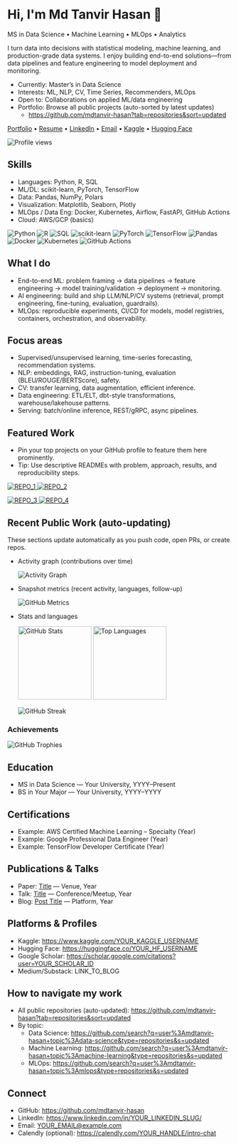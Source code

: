 # Hi, I'm Md Tanvir Hasan 👋
MS in Data Science • Machine Learning • MLOps • Analytics

I turn data into decisions with statistical modeling, machine learning, and production-grade data systems. I enjoy building end-to-end solutions—from data pipelines and feature engineering to model deployment and monitoring.

- Currently: Master’s in Data Science
- Interests: ML, NLP, CV, Time Series, Recommenders, MLOps
- Open to: Collaborations on applied ML/data engineering
- Portfolio: Browse all public projects (auto-sorted by latest updates)
  - https://github.com/mdtanvir-hasan?tab=repositories&sort=updated

<!-- Quick links and profile counter -->
<p align="left">
  <a href="https://github.com/mdtanvir-hasan?tab=repositories&sort=updated">Portfolio</a> •
  <a href="RESUME_OR_CV_URL_HERE">Resume</a> •
  <a href="https://www.linkedin.com/in/YOUR_LINKEDIN_SLUG/">LinkedIn</a> •
  <a href="mailto:YOUR_EMAIL@example.com">Email</a> •
  <a href="https://www.kaggle.com/mdtanvirhasan">Kaggle</a> •
  <a href="https://huggingface.co/YOUR_HF_USERNAME">Hugging Face</a>
</p>
<img alt="Profile views" src="https://komarev.com/ghpvc/?username=mdtanvir-hasan&style=flat&color=0e75b6" />

## Skills
- Languages: Python, R, SQL
- ML/DL: scikit-learn, PyTorch, TensorFlow
- Data: Pandas, NumPy, Polars
- Visualization: Matplotlib, Seaborn, Plotly
- MLOps / Data Eng: Docker, Kubernetes, Airflow, FastAPI, GitHub Actions
- Cloud: AWS/GCP (basics)

<p>
  <img alt="Python" src="https://img.shields.io/badge/Python-3776AB?logo=python&logoColor=white">
  <img alt="R" src="https://img.shields.io/badge/R-276DC3?logo=r&logoColor=white">
  <img alt="SQL" src="https://img.shields.io/badge/SQL-336791?logo=postgresql&logoColor=white">
  <img alt="scikit-learn" src="https://img.shields.io/badge/scikit--learn-F7931E?logo=scikitlearn&logoColor=white">
  <img alt="PyTorch" src="https://img.shields.io/badge/PyTorch-EE4C2C?logo=pytorch&logoColor=white">
  <img alt="TensorFlow" src="https://img.shields.io/badge/TensorFlow-FF6F00?logo=tensorflow&logoColor=white">
  <img alt="Pandas" src="https://img.shields.io/badge/Pandas-150458?logo=pandas&logoColor=white">
  <img alt="Docker" src="https://img.shields.io/badge/Docker-2496ED?logo=docker&logoColor=white">
  <img alt="Kubernetes" src="https://img.shields.io/badge/Kubernetes-326CE5?logo=kubernetes&logoColor=white">
  <img alt="GitHub Actions" src="https://img.shields.io/badge/GitHub%20Actions-2088FF?logo=githubactions&logoColor=white">
</p>

## What I do
- End-to-end ML: problem framing → data pipelines → feature engineering → model training/validation → deployment → monitoring.
- AI engineering: build and ship LLM/NLP/CV systems (retrieval, prompt engineering, fine-tuning, evaluation, guardrails).
- MLOps: reproducible experiments, CI/CD for models, model registries, containers, orchestration, and observability.

## Focus areas
- Supervised/unsupervised learning, time-series forecasting, recommendation systems.
- NLP: embeddings, RAG, instruction-tuning, evaluation (BLEU/ROUGE/BERTScore), safety.
- CV: transfer learning, data augmentation, efficient inference.
- Data engineering: ETL/ELT, dbt-style transformations, warehouse/lakehouse patterns.
- Serving: batch/online inference, REST/gRPC, async pipelines.

## Featured Work
- Pin your top projects on your GitHub profile to feature them here prominently.
- Tip: Use descriptive READMEs with problem, approach, results, and reproducibility steps.

<!-- Auto-updating pinned repo cards (replace REPO_* with your repositories) -->
<p align="left">
  <a href="https://github.com/mdtanvir-hasan/REPO_1">
    <img alt="REPO_1" src="https://github-readme-stats.vercel.app/api/pin/?username=mdtanvir-hasan&repo=REPO_1&theme=transparent&hide_border=true" />
  </a>
  <a href="https://github.com/mdtanvir-hasan/REPO_2">
    <img alt="REPO_2" src="https://github-readme-stats.vercel.app/api/pin/?username=mdtanvir-hasan&repo=REPO_2&theme=transparent&hide_border=true" />
  </a>
</p>
<p align="left">
  <a href="https://github.com/mdtanvir-hasan/REPO_3">
    <img alt="REPO_3" src="https://github-readme-stats.vercel.app/api/pin/?username=mdtanvir-hasan&repo=REPO_3&theme=transparent&hide_border=true" />
  </a>
  <a href="https://github.com/mdtanvir-hasan/REPO_4">
    <img alt="REPO_4" src="https://github-readme-stats.vercel.app/api/pin/?username=mdtanvir-hasan&repo=REPO_4&theme=transparent&hide_border=true" />
  </a>
</p>

## Recent Public Work (auto-updating)
These sections update automatically as you push code, open PRs, or create repos.

- Activity graph (contributions over time)
  
  <img alt="Activity Graph" src="https://github-readme-activity-graph.vercel.app/graph?username=mdtanvir-hasan&theme=github-compact&hide_border=true" />

- Snapshot metrics (recent activity, languages, follow-up)
  
  <img alt="GitHub Metrics" src="https://metrics.lecoq.io/mdtanvir-hasan?template=classic&base.header=0&base.metadata=0&isocalendar=1&languages=1&followup=1&activity=1&config.timezone=UTC" />

- Stats and languages

  <p>
    <img height="165" alt="GitHub Stats" src="https://github-readme-stats.vercel.app/api?username=mdtanvir-hasan&show_icons=true&rank_icon=github&hide_border=true&theme=transparent" />
    <img height="165" alt="Top Languages" src="https://github-readme-stats.vercel.app/api/top-langs/?username=mdtanvir-hasan&layout=compact&langs_count=8&hide_border=true&theme=transparent" />
  </p>

  <img alt="GitHub Streak" src="https://streak-stats.demolab.com?user=mdtanvir-hasan&theme=transparent&hide_border=true" />

<!-- Optional: GitHub achievements -->
### Achievements
<img alt="GitHub Trophies" src="https://github-profile-trophy.vercel.app/?username=mdtanvir-hasan&theme=flat&no-frame=true&no-bg=true&row=1&column=7" />

## Education
- MS in Data Science — Your University, YYYY–Present
- BS in Your Major — Your University, YYYY–YYYY

## Certifications
- Example: AWS Certified Machine Learning – Specialty (Year)
- Example: Google Professional Data Engineer (Year)
- Example: TensorFlow Developer Certificate (Year)

## Publications & Talks
- Paper: [Title](LINK) — Venue, Year
- Talk: [Title](LINK) — Conference/Meetup, Year
- Blog: [Post Title](LINK) — Platform, Year

## Platforms & Profiles
- Kaggle: https://www.kaggle.com/YOUR_KAGGLE_USERNAME
- Hugging Face: https://huggingface.co/YOUR_HF_USERNAME
- Google Scholar: https://scholar.google.com/citations?user=YOUR_SCHOLAR_ID
- Medium/Substack: LINK_TO_BLOG

## How to navigate my work
- All public repositories (auto-updated): https://github.com/mdtanvir-hasan?tab=repositories&sort=updated
- By topic:
  - Data Science: https://github.com/search?q=user%3Amdtanvir-hasan+topic%3Adata-science&type=repositories&s=updated
  - Machine Learning: https://github.com/search?q=user%3Amdtanvir-hasan+topic%3Amachine-learning&type=repositories&s=updated
  - MLOps: https://github.com/search?q=user%3Amdtanvir-hasan+topic%3Amlops&type=repositories&s=updated

## Connect
- GitHub: https://github.com/mdtanvir-hasan
- LinkedIn: https://www.linkedin.com/in/YOUR_LINKEDIN_SLUG/
- Email: YOUR_EMAIL@example.com
- Calendly (optional): https://calendly.com/YOUR_HANDLE/intro-chat

<!--
Notes:
- Replace placeholders (YOUR_*, REPO_*) with your actual links.
- Pinned repo cards auto-update once you set valid repo names.
- For text-based “latest repos/commits,” add a small GitHub Action later (optional).
-->
